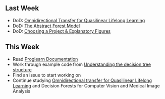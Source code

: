 ## Last Week 
-  DoD: [Omnidirectional Transfer for Quasilinear Lifelong Learning](https://github.com/NeuroDataDesign/ProgLearn_2021-2022/blob/main/Nick-Hahn/Week_1/omnidirectional_transfer.md)
-  DoD: [The Abstract Forest Model](https://github.com/NeuroDataDesign/ProgLearn_2021-2022/blob/main/Nick-Hahn/Week_1/Ch3_The_Abstract_Forest_Model.md)
-  DoD: [Choosing a Project & Explanatory Figures](https://github.com/NeuroDataDesign/ProgLearn_2021-2022/blob/main/Nick-Hahn/Week_1/projects_and_figures.md)
## This Week
- Read [Proglearn Documentation](http://proglearn.neurodata.io)
- Work through example code from [Understanding the decision tree structure](https://scikit-learn.org/stable/auto_examples/tree/plot_unveil_tree_structure.html)
- Find an issue to start working on 
- Continue studying [Omnidirectional transfer for Quasilinear Lifelong Learning](https://github.com/NeuroDataDesign/ProgLearn_2021-2022/blob/main/Nick-Hahn/Week_1/omnidirectional_transfer.md) and Decision Forests for Computer Vision and Medical Image Analysis
